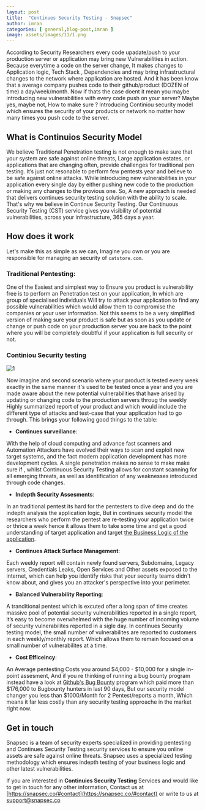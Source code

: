 ```yaml
---
layout: post
title:  "Continues Security Testing - Snapsec"
author: imran
categories: [ general,blog-post,imran ]
image: assets/images/11/1.png
---
```







According to Security Researchers every code upadate/push to your production server or application may bring new Vulnerabilities in action. Because everytime a code on the server change, It makes changes to Application logic, Tech Stack , Dependencies and may bring infrastructural changes to the network where application are hosted. And it has been know that a average company pushes code to their github/product (DOZEN of time) a day/week/month. Now if thats the case doent it mean you maybe introducing new vulnerabilities with every code push on your server? Maybe yes, maybe not, How to make sure ? Introducing Continiou security model which ensures the security of your products or network no matter how many times you push code to the server.

## What is Continuios Security Model

We believe Traditional Penetration testing is not enough to make sure that your system are safe against online threats, Large application estates, or applications that are changing often, provide challenges for traditional pen testing. It’s just not resonable to perform few pentests year and believe to be safe against online attacks. While introducing new vulnerabilities in your application every single day by either pushing new code to the production or making any changes to the provious one. So, A new approach is needed that delivers continues security testing solution with the ability to scale. That's why we believe in Continue Security Testing. Our Continuous Security Testing (CST) service gives you visibility of potential vulnerabilities, across your infrastructure, 365 days a year. 


## How does it work 

Let's make this as simple as we can, Imagine you own or you are responsible for managing an security of `catstore.com`.

### Traditional Pentesting:

One of the Easiest and simplest way to Ensure you product is vulnerability free is to perform an Penetration test on your application, In which are group of specialised individuals Will try to attack your application to find any possible vulnerabilities which would allow them to compromise the companies or your user information. Not this seems to be a very simplified version of making sure your product is safe but as soon as you update or change or push code on your production  server you are back to the point where you will be completely doubtful if your application is full security or not.

### Continiou Security testing

![1](/blog/assets/images/11/2.png)



Now imagine and second scenario where your product is tested every week exactly in the same manner it's used to be tested once a year and you are made aware about the new potential vulnerabilities that have arised by updating or changing code to the production servers throug the weekly Highly summarized report of your product and which would include the different type of attacks and test-case that your application had to go through. This brings your following good things to the table:

- __Continues surveillance__:

With the help of cloud computing and advance fast scanners and Automation Attackers have evolved their ways to scan and exploit new target systems, and the fact modern application development has more development cycles. A single penetration makes no sense to make make sure if , whilst Continuous Security Testing allows for constant scanning for all emerging threats, as well as identification of any weaknesses introduced through code changes.


- __Indepth Security Assesments__: 

In an traditional pentest its hard for the pentesters to dive deep and do the indepth analysis the application logic, But in continues security model the researchers who perform the pentest are re-testing your application twice or thrice a week hence it allows them to take some time and get a good understanding of target application and target [the Business Logic of the application](https://snapsec.co/blog/Business-logic-issues/).

- __Continues Attack Surface Management__:

Each weekly report will contain newly found servers, Subdomains, Legacy servers, Credentials Leaks, Open Services and Other assets exposed to the internet, which can help you identify risks that your security teams didn't know about, and gives you an attacker's perspective into your perimeter.

- __Balanced Vulnerability Reporting__:

A tranditional pentest which is excuted ofter a long span of time creates massive pool of potential security vulnerabilities reported in a single report, it’s easy to become overwhelmed with the huge number of incoming volume of security vulnerabilites reported in a sigle day. In continues Security testing model, the small number of vulnerabilites are reported to customers in each weekly/monthly report. Which allows them to remain focused on a small number of vulnerabilites at a time.


- __Cost Efficeincy__:

An Average pentesting Costs you around $4,000 - $10,000 for a single in-point assesment, And if you re thinking of running a bug bounty program instead have a look at [Github's Bug Bounty](https://hackerone.com/github?type=team) program which paid more than $176,000 to Bugbounty hunters in last 90 days, But our security model changer you less than $1000/Month for 2 Pentest/reports a month, Which means it far less costly than any security testing approache in the market right now.


## Get in touch 
Snapsec is a team of security experts specialized in providing pentesting and Continues Security Testing security services to ensure you online assets are safe against online threats. Snapsec uses a specialized testing methodology which ensures indepth testing of your business logic and other latest vulnerabilities. 

If you are interested in __Continuies Security Testing__ Services and would like to get in touch for any other information, Contact us at [https://snapsec.co/#contact](https://snapsec.co/#contact) or write to us at [support@snapsec.co](support@snapsec.co)
